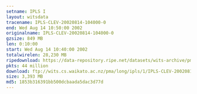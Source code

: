 ```yaml
---
setname: IPLS I
layout: witsdata
tracename: IPLS-CLEV-20020814-104000-0
end: Wed Aug 14 10:50:00 2002
originalname: IPLS-CLEV-20020814-104000-0
gzsize: 849 MB
len: 0:10:00
start: Wed Aug 14 10:40:00 2002
totalwirelen: 28,230 MB
ripedownload: https://data-repository.ripe.net/datasets/wits-archive/pma/long/ipls/1/IPLS-CLEV-20020814-104000-0.gz
pkts: 44 million
download: ftp://wits.cs.waikato.ac.nz/pma/long/ipls/1/IPLS-CLEV-20020814-104000-0.gz
size: 3,393 MB
md5: 1853b316391bb500dcbaada5dac3d77d
---
```

